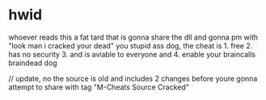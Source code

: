 # hwid
whoever reads this a fat tard that is gonna share the dll and gonna pm with "look man i cracked your dead" you stupid ass dog, the cheat is 1. free 2. has no security 3. and is aviable to everyone and 4. enable your braincalls braindead dog


// update, no the source is old and includes 2 changes before youre gonna attempt to share with tag "M-Cheats Source Cracked"
